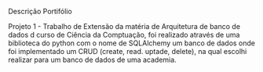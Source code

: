Descrição Portifólio

Projeto 1 - Trabalho de Extensão da matéria de Arquitetura de banco de dados d curso de Ciência da Comptuação, foi realizado através de uma biblioteca do python com o
nome de SQLAlchemy um banco de dados onde foi implementado um CRUD (create, read. uptade, delete), na qual escolhi realizar para um banco de dados de uma academia.

